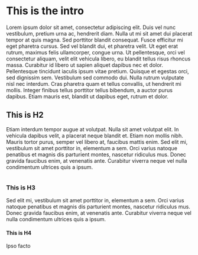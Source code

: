 # This is the intro

Lorem ipsum dolor sit amet, consectetur adipiscing elit. Duis vel nunc vestibulum, pretium urna ac, hendrerit diam. Nulla ut mi sit amet dui placerat tempor at quis magna. Sed porttitor blandit consequat. Fusce efficitur mi eget pharetra cursus. Sed vel blandit dui, et pharetra velit. Ut eget erat rutrum, maximus felis ullamcorper, congue urna. Ut pellentesque, orci vel consectetur aliquam, velit elit vehicula libero, eu blandit tellus risus rhoncus massa. Curabitur id libero ut sapien aliquet dapibus nec et dolor. Pellentesque tincidunt iaculis ipsum vitae pretium. Quisque et egestas orci, sed dignissim sem. Vestibulum sed commodo dui. Nulla rutrum vulputate nisl nec interdum. Cras pharetra quam et tellus convallis, ut hendrerit mi mollis. Integer finibus tellus porttitor tellus bibendum, a auctor purus dapibus. Etiam mauris est, blandit ut dapibus eget, rutrum et dolor.

## This is H2

Etiam interdum tempor augue at volutpat. Nulla sit amet volutpat elit. In vehicula dapibus velit, a placerat neque blandit et. Etiam non mollis nibh. Mauris tortor purus, semper vel libero at, faucibus mattis enim. Sed elit mi, vestibulum sit amet porttitor in, elementum a sem. Orci varius natoque penatibus et magnis dis parturient montes, nascetur ridiculus mus. Donec gravida faucibus enim, at venenatis ante. Curabitur viverra neque vel nulla condimentum ultrices quis a ipsum.

```{tableofcontents}
```

### This is H3

Sed elit mi, vestibulum sit amet porttitor in, elementum a sem. Orci varius natoque penatibus et magnis dis parturient montes, nascetur ridiculus mus. Donec gravida faucibus enim, at venenatis ante. Curabitur viverra neque vel nulla condimentum ultrices quis a ipsum.

#### This is H4

Ipso facto
